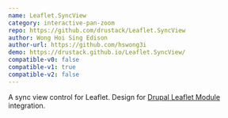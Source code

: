 ```yaml
---
name: Leaflet.SyncView
category: interactive-pan-zoom
repo: https://github.com/drustack/Leaflet.SyncView
author: Wong Hoi Sing Edison
author-url: https://github.com/hswong3i
demo: https://drustack.github.io/Leaflet.SyncView/
compatible-v0: false
compatible-v1: true
compatible-v2: false
---
```


A sync view control for Leaflet. Design for [Drupal Leaflet Module](https://www.drupal.org/project/leaflet) integration.
